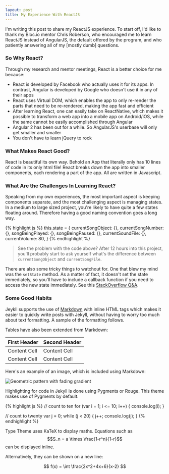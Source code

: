 ```yaml
---
layout: post
title: My Experience With ReactJS
---
```


I'm writing this post to share my ReactJS experience. To start off, I'd like to thank my Bloc.io mentor Chris Roberson, who encouraged me to learn ReactJS instead of AngularJS, the default offered by the program, and who patiently answering all of my [mostly dumb] questions. 

### So Why React?

Through my research and mentor meetings, React is a better choice for me because: 

* React is developed by Facebook who actually uses it for its apps. In contrast, Angular is developed by Google who doesn't use it in any of their apps
* React uses Virtual DOM, which enables the app to only re-render the parts that need to be re-rendered, making the app fast and efficient
* After learning React, one can easily take on ReactNative, which makes it possible to transform a web app into a mobile app on Android/iOS, while the same cannot be easily accomplished through Angular
* Angular 2 has been out for a while. So AngularJS's userbase will only get smaller and smaller
* You don't have to learn jQuery to rock

### What Makes React Good?

React is beautiful its own way. Behold an App that literally only has 10 lines of code in its only html file! React breaks down the app into smaller components, each rendering a part of the app. All are written in Javascript.

### What Are the Challenges In Learning React?

Speaking from my own experiences, the most important aspect is keeping components separate, and the most challenging aspect is managing states. In a medium to large sized project, you're likely to have quite a few states floating around. Therefore having a good naming convention goes a long way. 

{% highlight js %}
    this.state = {
        currentSongObject: {},
        currentSongNumber: {},
        songBeingPlayed: {},
        songBeingPaused: {},
        currentSoundFile: {},
        currentVolume: 80,
    }
{% endhighlight %}

> See the problem with the code above? After 12 hours into this project, you'll probably start to ask yourself what's the difference between `currentSongObject` and `currentSongFile`.

There are also some tricky things to watchout for. One that blew my mind was the `setState` method. As a matter of fact, it doesn't set the state immediately, so you'll have to include a callback function if you need to access the new state immediately. See this [StackOverflow Q&A](https://stackoverflow.com/questions/42038590/when-to-use-react-setstate-callback).


### Some Good Habits

Jeykll supports the use of [Markdown](http://daringfireball.net/projects/markdown/syntax) with inline HTML tags which makes it easier to quickly write posts with Jekyll, without having to worry too much about text formatting. A sample of the formatting follows.

Tables have also been extended from Markdown:

First Header  | Second Header
------------- | -------------
Content Cell  | Content Cell
Content Cell  | Content Cell

Here's an example of an image, which is included using Markdown:

![Geometric pattern with fading gradient](/img/sample_feature_img_2.png)

Highlighting for code in Jekyll is done using Pygments or Rouge. This theme makes use of Pygments by default.

{% highlight js %}
// count to ten
for (var i = 1; i <= 10; i++) {
    console.log(i);
}

// count to twenty
var j = 0;
while (j < 20) {
    j++;
    console.log(j);
}
{% endhighlight %}

Type Theme uses KaTeX to display maths. Equations such as $$S_n = a \times \frac{1-r^n}{1-r}$$ can be displayed inline.

Alternatively, they can be shown on a new line:

$$ f(x) = \int \frac{2x^2+4x+6}{x-2} $$